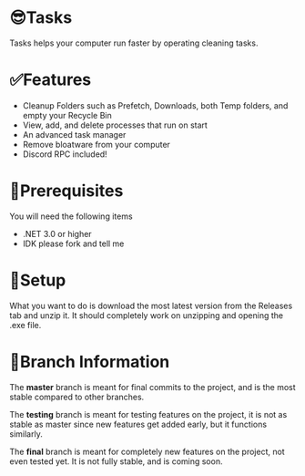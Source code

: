 # 😎Tasks

Tasks helps your computer run faster by operating cleaning tasks.


# ✅Features

- Cleanup Folders such as Prefetch, Downloads, both Temp folders, and empty your Recycle Bin
- View, add, and delete processes that run on start
- An advanced task manager 
- Remove bloatware from your computer
- Discord RPC included!

# 🦺Prerequisites

You will need the following items

- .NET 3.0 or higher
- IDK please fork and tell me 

# 🎁Setup

What you want to do is download the most latest version from the Releases tab and unzip it. It should completely work on unzipping and opening the .exe file.



# 📐Branch Information

The **master** branch is meant for final commits to the project, and is the most stable compared to other branches.

The **testing** branch is meant for testing features on the project, it is not as stable as master since new features get added early, but it functions similarly.

The **final** branch is meant for completely new features on the project, not even tested yet. It is not fully stable, and is coming soon.
